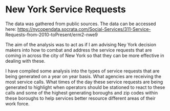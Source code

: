 # New York Service Requests

The data was gathered from public sources. The data can be accessed here: https://nycopendata.socrata.com/Social-Services/311-Service-
Requests-from-2010-toPresent/erm2-nwe9

The aim of the analysis was to act as if I am advising Ney York decision makers into how to combat and address the service requests that are coming in across the city of New York so that they can be more effective in dealing with these.

I have compiled some analysis into the types of service requests that are being generated on a year on year basis. What agencies are receiving the most service calls. What times of the day these service requests are being generated to highlight when operators should be stationed to react to these calls and some of the highest generating boroughs and zip codes within these boroughs to help services better resource different areas of their work force.